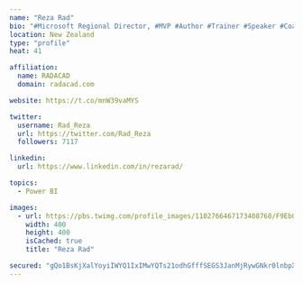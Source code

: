 ```yaml
---
name: "Reza Rad"
bio: "#Microsoft Regional Director, #MVP #Author #Trainer #Speaker #Coach #Consultant #PowerBI "
location: New Zealand
type: "profile"
heat: 41

affiliation:
  name: RADACAD
  domain: radacad.com

website: https://t.co/mnW39vaMYS

twitter:
  username: Rad_Reza
  url: https://twitter.com/Rad_Reza
  followers: 7117

linkedin:
  url: https://www.linkedin.com/in/rezarad/

topics:
  - Power BI

images:
  - url: https://pbs.twimg.com/profile_images/1102766467173408768/F9EbQENa_400x400.png
    width: 400
    height: 400
    isCached: true
    title: "Reza Rad"

secured: "gQo1BsKjXalYoyiIWYQ1IxIMwYQTs21odhGfffSEGS3JanMjRywGNkr0lnbpXnIz58b/meMC5wjJf+t/e/XPm80Kms5YhUnmzuS0p0vzLgq4YKflIoj+RkgI6wU0U96zxhEC6Q+fKiVvQHZp/mWoCebHbI1MCGLVHyrC6nK4mFkSz1VbPpj8FgWdB9cqDHYuDjH6gjAoaYmhnINEno3254ZEcUPPNbezJW5gpNmoXY6fuwV+xLYZVKPSfZpcxn5CqkBOm6aTKkizk6a9E4a2DRm3nX9wC4gVwvGyLSbf4U7mTtKEvjGXXiOyOfiG1gCT29S5u74uSc1QMYZUIT3llUtT97T2xWtppBVFtLeckiTlGPUGC7gw9ItZrEHWMGccXFim7lMQcXVH2OXSTUVlcYLQE2AMWtzATGftJLUAylY=;mDHQo9LRJb9EFCi3v5HZaw=="
---
```


